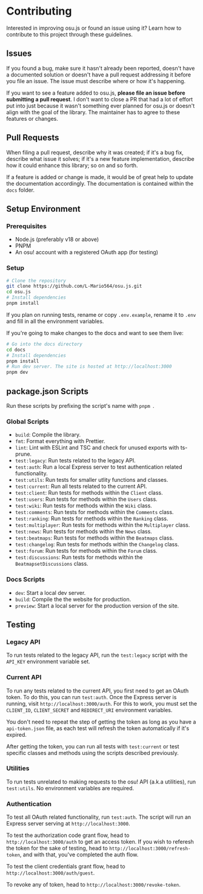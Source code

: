 # Contributing

Interested in improving osu.js or found an issue using it? Learn how to contribute to this project through these guidelines.

## Issues

If you found a bug, make sure it hasn't already been reported, doesn't have a documented solution or doesn't have a pull request addressing it before you file an issue. The issue must describe where or how it's happening.

If you want to see a feature added to osu.js, **please file an issue before submitting a pull request**. I don't want to close a PR that had a lot of effort put into just because it wasn't something ever planned for osu.js or doesn't align with the goal of the library. The maintainer has to agree to these features or changes.

## Pull Requests

When filing a pull request, describe why it was created; if it's a bug fix, describe what issue it solves; if it's a new feature implementation, describe how it could enhance this library; so on and so forth.

If a feature is added or change is made, it would be of great help to update the documentation accordingly. The documentation is contained within the `docs` folder.

## Setup Environment

### Prerequisites

- Node.js (preferably v18 or above)
- PNPM
- An osu! account with a registered OAuth app (for testing)

### Setup

```bash
# Clone the repository
git clone https://github.com/L-Mario564/osu.js.git
cd osu.js
# Install dependencies
pnpm install
```

If you plan on running tests, rename or copy `.env.example`, rename it to `.env` and fill in all the environment variables.

If you're going to make changes to the docs and want to see them live:

```bash
# Go into the docs directory
cd docs
# Install dependencies
pnpm install
# Run dev server. The site is hosted at http://localhost:3000
pnpm dev
```

## package.json Scripts

Run these scripts by prefixing the script's name with `pnpm `.

### Global Scripts

- `build`: Compile the library.
- `fmt`: Format everything with Prettier.
- `lint`: Lint with ESLint and TSC and check for unused exports with ts-prune.
- `test:legacy`: Run tests related to the legacy API.
- `test:auth`: Run a local Express server to test authentication related functionality.
- `test:utils`: Run tests for smaller utlity functions and classes.
- `test:current`: Run all tests related to the current API.
- `test:client`: Run tests for methods within the `Client` class.
- `test:users`: Run tests for methods within the `Users` class.
- `test:wiki`: Run tests for methods within the `Wiki` class.
- `test:comments`: Run tests for methods within the `Comments` class.
- `test:ranking`: Run tests for methods within the `Ranking` class.
- `test:multiplayer`: Run tests for methods within the `Multiplayer` class.
- `test:news`: Run tests for methods within the `News` class.
- `test:beatmaps`: Run tests for methods within the `Beatmaps` class.
- `test:changelog`: Run tests for methods within the `Changelog` class.
- `test:forum`: Run tests for methods within the `Forum` class.
- `test:discussions`: Run tests for methods within the `BeatmapsetDiscussions` class.

### Docs Scripts

- `dev`: Start a local dev server.
- `build`: Compile the the website for production.
- `preview`: Start a local server for the production version of the site.

## Testing

### Legacy API

To run tests related to the legacy API, run the `test:legacy` script with the `API_KEY` environment variable set.

### Current API

To run any tests related to the current API, you first need to get an OAuth token. To do this, you can run `test:auth`. Once the Express server is running, visit `http://localhost:3000/auth`. For this to work, you must set the `CLIENT_ID`, `CLIENT_SECRET` and `REDIRECT_URI` environment variables.

You don't need to repeat the step of getting the token as long as you have a `api-token.json` file, as each test will refresh the token automatically if it's expired.

After getting the token, you can run all tests with `test:current` or test specific classes and methods using the scripts described previously.

### Utilities

To run tests unrelated to making requests to the osu! API (a.k.a utilities), run `test:utils`. No environment variables are required.

### Authentication

To test all OAuth related functionality, run `test:auth`. The script will run an Express server serving at `http://localhost:3000`.

To test the authorization code grant flow, head to `http://localhost:3000/auth` to get an access token. If you wish to referesh the token for the sake of testing, head to `http://localhost:3000/refresh-token`, and with that, you've completed the auth flow.

To test the client credentials grant flow, head to `http://localhost:3000/auth/guest`.

To revoke any of token, head to `http://localhost:3000/revoke-token`.
